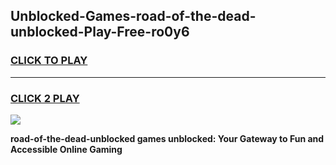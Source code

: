 
## Unblocked-Games-road-of-the-dead-unblocked-Play-Free-ro0y6
<h3>
<a href="https://premium76.site?title=road-of-the-dead-unblocked&ref=20M">CLICK TO PLAY</a></h3>
<hr>

<h3>
<a href="https://premium76.site?title=road-of-the-dead-unblocked&ref=20M">CLICK 2 PLAY</a>
  
</h3>

<a href="https://premium76.site?title=road-of-the-dead-unblocked&ref=19M"><img src="https://clearcache.store/games.png"></a>


**road-of-the-dead-unblocked games unblocked: Your Gateway to Fun and Accessible Online Gaming**
